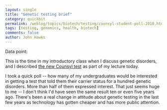 ```yaml
---
layout: single 
title: "Genetic testing brief" 
category: quickbit
permalink: /weblog/topics/biotech/testing/counsyl-student-poll-2010.html
tags: [testing, genomics, health, biotech] 
comments: false 
author: John Hawks 
---
```


Data point: 

This is the time in my introductory class when I discuss genetic disorders, and I described <a href="http://www.nytimes.com/2010/01/29/business/29gene.html?partner=rss&emc=rss">the new Counsyl test</a> as part of my lecture today. 

I took a quick poll -- how many of my undergraduates would be interested in getting a test that told them their carrier status for a hundred genetic disorders. More than half of them expressed interest. That just seems huge to me -- I don't think I'd have seen the same result ten or even five years ago. There's been a real change in attitude about genetic testing in the last few years as technology has gotten cheaper and has more public attention. 

